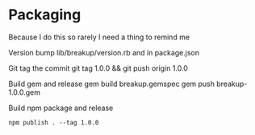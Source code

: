 Packaging
=========

Because I do this so rarely I need a thing to remind me

Version bump lib/breakup/version.rb and in package.json

Git tag the commit
    git tag 1.0.0 && git push origin 1.0.0

Build gem and release
    gem build breakup.gemspec
    gem push breakup-1.0.0.gem

Build npm package and release

    npm publish . --tag 1.0.0
